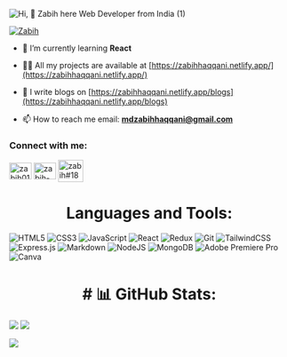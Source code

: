 ![Hi, 👋 Zabih here Web Developer from India (1)](https://user-images.githubusercontent.com/53895282/193913534-bddd1775-481e-4d6e-9f40-3a74336e9972.png)

<a href="http://twitter.com/eddiejaoude">
    <img src="https://img.shields.io/twitter/follow/zabih01?label=Twitter&logo=twitter&style=for-the-badge&color=blue" alt="Zabih"/>
  </a>


- 🌱 I’m currently learning **React**

- 👨‍💻 All my projects are available at [https://zabihhaqqani.netlify.app/](https://zabihhaqqani.netlify.app/)

- 📝 I write blogs on [https://zabihhaqqani.netlify.app/blogs](https://zabihhaqqani.netlify.app/blogs)

- 📫 How to reach me email: **mdzabihhaqqani@gmail.com**

<h3 align="left">Connect with me:</h3>
<p align="left">
 
<a href="https://twitter.com/zabih01" target="blank"><img align="center" src="https://raw.githubusercontent.com/rahuldkjain/github-profile-readme-generator/master/src/images/icons/Social/twitter.svg" alt="zabih01" height="30" width="40" /></a>
<a href="https://linkedin.com/in/zabih-haqqani-7ab187191" target="blank"><img align="center" src="https://raw.githubusercontent.com/rahuldkjain/github-profile-readme-generator/master/src/images/icons/Social/linked-in-alt.svg" alt="zabih-haqqani-7ab187191" height="30" width="40" /></a>
<a href="https://discord.gg/zabih#1869" target="blank"><img align="center" src="https://raw.githubusercontent.com/rahuldkjain/github-profile-readme-generator/master/src/images/icons/Social/discord.svg" alt="zabih#1869" height="40" width="45" /></a>
</p>


<h1 align="center"> Languages and Tools:</h1>

![HTML5](https://img.shields.io/badge/html5-%23E34F26.svg?style=for-the-badge&logo=html5&logoColor=white)
![CSS3](https://img.shields.io/badge/css3-%231572B6.svg?style=for-the-badge&logo=css3&logoColor=white)
![JavaScript](https://img.shields.io/badge/javascript-%23323330.svg?style=for-the-badge&logo=javascript&logoColor=%23F7DF1E)
![React](https://img.shields.io/badge/react-%2320232a.svg?style=for-the-badge&logo=react&logoColor=%2361DAFB)
![Redux](https://img.shields.io/badge/redux-%23593d88.svg?style=for-the-badge&logo=redux&logoColor=white)
![Git](https://img.shields.io/badge/git-%23F05033.svg?style=for-the-badge&logo=git&logoColor=white)
![TailwindCSS](https://img.shields.io/badge/tailwindcss-%2338B2AC.svg?style=for-the-badge&logo=tailwind-css&logoColor=white)
![Express.js](https://img.shields.io/badge/express.js-%23404d59.svg?style=for-the-badge&logo=express&logoColor=%2361DAFB)
![Markdown](https://img.shields.io/badge/markdown-%23000000.svg?style=for-the-badge&logo=markdown&logoColor=white)
![NodeJS](https://img.shields.io/badge/node.js-6DA55F?style=for-the-badge&logo=node.js&logoColor=white)
![MongoDB](https://img.shields.io/badge/MongoDB-%234ea94b.svg?style=for-the-badge&logo=mongodb&logoColor=white)
![Adobe Premiere Pro](https://img.shields.io/badge/Adobe%20Premiere%20Pro-9999FF.svg?style=for-the-badge&logo=Adobe%20Premiere%20Pro&logoColor=white)
![Canva](https://img.shields.io/badge/Canva-%2300C4CC.svg?style=for-the-badge&logo=Canva&logoColor=white)
 </p>
 

 <h1 align="center">  # 📊 GitHub Stats:</h1>

![](https://github-readme-stats.vercel.app/api?username=zabihhaqqani&theme=dark&hide_border=false&include_all_commits=false&count_private=false)
![](https://github-readme-streak-stats.herokuapp.com/?user=zabihhaqqani&theme=dark&hide_border=false)<br/>

![](https://github-readme-stats.vercel.app/api/top-langs/?username=zabihhaqqani&theme=dark&hide_border=false&include_all_commits=false&count_private=false&layout=compact)
